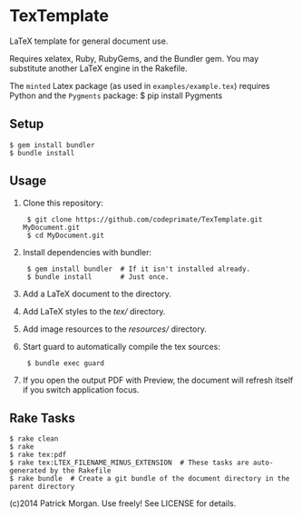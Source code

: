 # TexTemplate

LaTeX template for general document use.

Requires xelatex, Ruby, RubyGems, and the Bundler gem.  You may substitute another LaTeX engine in the Rakefile.

The `minted` Latex package (as used in `examples/example.tex`) requires Python and the `Pygments` package:
    $ pip install Pygments

## Setup

    $ gem install bundler
    $ bundle install

## Usage

1. Clone this repository:

        $ git clone https://github.com/codeprimate/TexTemplate.git MyDocument.git
        $ cd MyDocument.git
1. Install dependencies with bundler:

        $ gem install bundler  # If it isn't installed already.
        $ bundle install       # Just once.

1. Add a LaTeX document to the directory.
1. Add LaTeX styles to the _tex/_ directory.
1. Add image resources to the _resources/_ directory.
1. Start guard to automatically compile the tex sources:

        $ bundle exec guard
1. If you open the output PDF with Preview, the document will refresh itself if you switch application focus.

## Rake Tasks

    $ rake clean
    $ rake
    $ rake tex:pdf
    $ rake tex:LTEX_FILENAME_MINUS_EXTENSION  # These tasks are auto-generated by the Rakefile
    $ rake bundle  # Create a git bundle of the document directory in the parent directory

(c)2014 Patrick Morgan. Use freely! See LICENSE for details.
